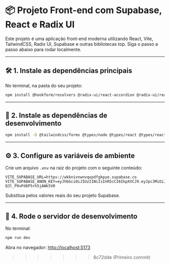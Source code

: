
# 📦 Projeto Front-end com Supabase, React e Radix UI

Este projeto é uma aplicação front-end moderna utilizando React, Vite, TailwindCSS, Radix UI, Supabase e outras bibliotecas top. Siga o passo a passo abaixo para rodar localmente.

---

## 🛠️ 1. Instale as dependências principais

No terminal, na pasta do seu projeto:

```bash
npm install @hookform/resolvers @radix-ui/react-accordion @radix-ui/react-alert-dialog @radix-ui/react-aspect-ratio @radix-ui/react-avatar @radix-ui/react-checkbox @radix-ui/react-collapsible @radix-ui/react-context-menu @radix-ui/react-dialog @radix-ui/react-dropdown-menu @radix-ui/react-hover-card @radix-ui/react-label @radix-ui/react-menubar @radix-ui/react-navigation-menu @radix-ui/react-popover @radix-ui/react-progress @radix-ui/react-radio-group @radix-ui/react-scroll-area @radix-ui/react-select @radix-ui/react-separator @radix-ui/react-slider @radix-ui/react-slot @radix-ui/react-switch @radix-ui/react-tabs @radix-ui/react-toast @radix-ui/react-toggle @radix-ui/react-toggle-group @radix-ui/react-tooltip @supabase/supabase-js class-variance-authority clsx cmdk date-fns embla-carousel-react input-otp lucide-react react react-day-picker react-dom react-hook-form react-resizable-panels react-router-dom recharts sonner tailwind-merge tailwindcss-animate vaul zod
```

---

## 🧪 2. Instale as dependências de desenvolvimento

```bash
npm install -D @tailwindcss/forms @types/node @types/react @types/react-dom @typescript-eslint/eslint-plugin @typescript-eslint/parser @vitejs/plugin-react autoprefixer eslint eslint-plugin-react-hooks eslint-plugin-react-refresh postcss tailwindcss typescript vite
```

---

## ⚙️ 3. Configure as variáveis de ambiente

Crie um arquivo `.env` na raiz do projeto com o seguinte conteúdo:

```env
VITE_SUPABASE_URL=https://wkknivnwnvqxpdfgkpye.supabase.co
VITE_SUPABASE_ANON_KEY=eyJhbGciOiJIUzI1NiIsInR5cCI6IkpXVCJ9.eyJpc3MiOiJzdXBhYmFzZSIsInJlZiI6Indra25pdm53bnZxeHBkZmdrcHllIiwicm9sZSI6ImFub24iLCJpYXQiOjE3NDQ3NDI5NzYsImV4cCI6MjA2MDMxODk3Nn0.Pgi6n0lNXVQJNLuFPPKz-Q3l_P9vPd6P5rh5jAWk5V0
```

Substitua pelos valores reais do seu projeto Supabase.

---

## 🚀 4. Rode o servidor de desenvolvimento

No terminal:

```bash
npm run dev
```

Abra no navegador: [http://localhost:5173](http://localhost:5173)
>>>>>>> 8c72dde (Primeiro commit)
